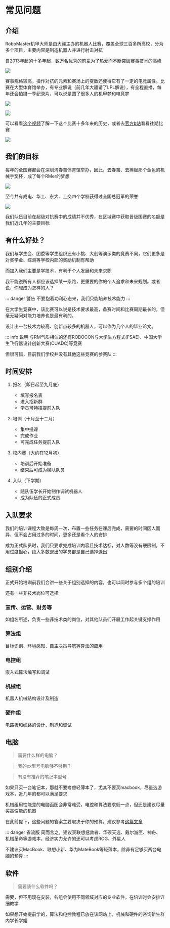 # 常见问题
<!-- ::: info 说明
招生期有些问题问的比较多，所以直接把主页跳转到这个页面了
::: -->

<!--## 比赛周期和精力投入
> 需要多久备赛？

与电赛和各类PPT比赛（挑战杯、互联网+等）不同，RM的比赛周期极长，基本没有空窗期，即整年都在备赛。一般队员竞赛生涯是两年半到三年，即大一开学到大三下的三四月（联盟赛）或者五六月（对抗赛）

比赛期间的精力投入较大，尤其是在赛前半个月到一个月时间

::: tip 说明
有些人极度热爱该比赛，甚至有 **“十年老兵”** 的存在
:::-->

## 介绍
RoboMaster机甲大师是由大疆主办的机器人比赛，覆盖全球三百多所高校，分为多个项目，主要内容是制造机器人并进行射击对抗

自2013年起的十多年起，数万名优秀的前辈为了热爱而不断突破赛事技术的高峰

![](/FA7A6994-opq3139806501.jpg)

赛事规格较高，操作对抗的元素和赛场上的变数还使得它有了一定的电竞属性。比赛在大型体育馆举办，有专业解说（前几年大疆请了LPL解说），有全程直播，每年还会拍摄一季纪录片，可以说是圆了很多人的机甲梦和电竞梦

![](/FA7A2585-opq3160614670.jpg)

![](/FA7A2958-opq3160629064.jpg)

可以看看[这个视频](https://www.bilibili.com/video/BV1oP41117f1)了解一下这个比赛十多年来的历史，或者去[官方b站](https://space.bilibili.com/20554233/channel/collectiondetail?sid=1572868)看看往期比赛

![](/RM1_6516.jpg)

## 我们的目标
每年的全国赛都会在深圳湾春茧体育馆举办，因此，去春茧、去捧起那个金色的机械手奖杯，成了每个RMer的梦想

![](/35f1f8945d1b6cb5eb23b6b77f492939de9a1fa4.jpg)

至今共有成电、华工、东大、上交四个学校获得过全国总冠军的荣誉

![](/FG__9629-opq3160606651.jpg)

我们队伍目前在超级对抗赛中的成绩并不优秀，在区域赛中获取晋级国赛的名额是我们近几年的主要目标

## 有什么好处？
我们与学生会、团委等学生组织还有小挑、大创等演示类的竞赛不同，它们更多是对奖学金、综测等学校内部的奖励机制有帮助

而加入我们主要是学技术，有利于个人发展和未来求职

我不能说所有人都应该选择某一条路，更重要的你的个人追求和未来规划。或者说，你想成为怎样的人？

::: danger 警告
不要抱着功利心态来，我们只能培养技术能力
:::

在大学生竞赛中，该比赛可以说是技术要求最高，备赛时间和比赛周期最长的，但毫无疑问对能力培养也是最有利的。

设计出一台技术力较高、创新点较多的机器人，可以作为几个人的毕业论文。

::: info 说明
与RM气质相似的还有ROBOCON与大学生方程式(FSAE)、中国大学生飞行器设计创新大赛(CUADC)等竞赛

但很可惜，目前我们学校并没有其他这些竞赛的参赛队
:::

## 时间安排
1. 报名（即日起至九月底）
    - 填写报名表
    - 进入招新群
    - 学员可特招提前入队

2. 培训（十月至十二月）
    - 集中授课
    - 完成作业
    - 可完成任务提前入队

3. 校内赛（大约在12月初）
    - 培训后开始准备
    - 结束后可成为梯队队员

4. 入队（下学期）
    - 随队伍学长开始制作调试机器人
    - 成为队伍的正式成员

## 入队要求
我们的培训课程大致是每周一次，布置一些任务在课后完成，需要的时间因人而异，但不会占用过多的时间，更多还是看个人的安排

成为正式队员时，我们只要求完成培训内容且技术达标，对人数等没有硬限制，不用过度担心，绝大多数退出的学员都是自己选择退出

## 组别介绍
正式开始培训前我们会讲一些关于组别选择的内容，也可以同时参与多个组的培训

还有一些非技术岗位可选择

### 宣传、运营、财务等
如组名所述，负责一些非技术类的岗位，对其他队员们开展工作起关键支撑作用
### 算法组
目标识别、环境感知、自主决策导航等算法的应用
### 电控组
嵌入式算法编写和调试
### 机械组
机器人机械结构设计及制造
### 硬件组
电路板和线路的设计、制造和调试

## 电脑
> 需要什么样的电脑？

> 我的xx型号电脑够不够用？

> 有没有推荐的笔记本型号

如果只买一台笔记本，那就不要考虑轻薄本了，尤其不要买macbook，尽量选游戏本，近几年的都可以满足要求

机械组用性能差的电脑画图会非常难受，电控和算法要求低一点，但还是建议尽量买高性能的机器

在此前提下，这些问题的答案主要取决于你的预算，建议参考[这篇文章](https://mp.weixin.qq.com/s/84RON88CQnwVe39kI7uG_g)

::: danger 省流版
简而言之，建议买联想拯救者、华硕天选、戴尔游匣、神舟、机械革命等游戏本，经济实力允许的还可以考虑ROG、外星人

不建议买MacBook、联想小新、华为MateBook等轻薄本，除非有足够买两台电脑的预算
:::

<!--
如果只买一台笔记本，那就不要考虑轻薄本了，尤其不要买macbook，近几年的主流配置的全能本和游戏本基本可以满足要求

个人认为，高性能台式机+便携长续航笔记本是比较舒服的搭配

算法组（尤其是训练模型时）会要求你的电脑有nvidia的显卡，但如果没有也可以用实验室的资源

> 有没有推荐的笔记本型号

这个问题的答案极大地取决于你的预算

建议打开微信，搜索公众号“笔吧评测室”，点自主选机-选购指南，根据预算区间选择最适合你的电脑

~~广告费结一下~~
-->

## 软件
> 需要装什么软件吗？

需要，但不用现在安装，各组会使用不同领域对应的专业软件，在培训时会安排详细教学

如果想开始提前学的，算法和电控教程已放在该网站上，机械和硬件的咨询新生群内学长学姐
